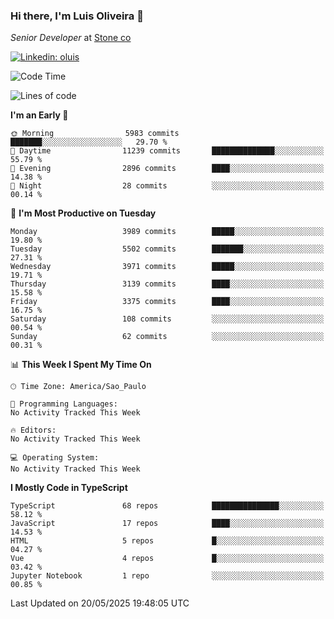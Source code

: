 ### Hi there, I'm Luis Oliveira 👋
*Senior Developer* at [Stone co](https://www.stone.com.br)  

[![Linkedin: oluis](https://img.shields.io/badge/-ooluis-blue?style=flat-square&logo=Linkedin&logoColor=white&link=https://www.linkedin.com/in/ooluis)](https://www.linkedin.com/in/ooluis/)

<!--START_SECTION:waka-->
![Code Time](http://img.shields.io/badge/Code%20Time-4%2C800%20hrs%2047%20mins-blue)

![Lines of code](https://img.shields.io/badge/From%20Hello%20World%20I%27ve%20Written-8.6%20million%20lines%20of%20code-blue)

**I'm an Early 🐤** 

```text
🌞 Morning                5983 commits        ███████░░░░░░░░░░░░░░░░░░   29.70 % 
🌆 Daytime                11239 commits       ██████████████░░░░░░░░░░░   55.79 % 
🌃 Evening                2896 commits        ████░░░░░░░░░░░░░░░░░░░░░   14.38 % 
🌙 Night                  28 commits          ░░░░░░░░░░░░░░░░░░░░░░░░░   00.14 % 
```
📅 **I'm Most Productive on Tuesday** 

```text
Monday                   3989 commits        █████░░░░░░░░░░░░░░░░░░░░   19.80 % 
Tuesday                  5502 commits        ███████░░░░░░░░░░░░░░░░░░   27.31 % 
Wednesday                3971 commits        █████░░░░░░░░░░░░░░░░░░░░   19.71 % 
Thursday                 3139 commits        ████░░░░░░░░░░░░░░░░░░░░░   15.58 % 
Friday                   3375 commits        ████░░░░░░░░░░░░░░░░░░░░░   16.75 % 
Saturday                 108 commits         ░░░░░░░░░░░░░░░░░░░░░░░░░   00.54 % 
Sunday                   62 commits          ░░░░░░░░░░░░░░░░░░░░░░░░░   00.31 % 
```


📊 **This Week I Spent My Time On** 

```text
🕑︎ Time Zone: America/Sao_Paulo

💬 Programming Languages: 
No Activity Tracked This Week

🔥 Editors: 
No Activity Tracked This Week

💻 Operating System: 
No Activity Tracked This Week
```

**I Mostly Code in TypeScript** 

```text
TypeScript               68 repos            ███████████████░░░░░░░░░░   58.12 % 
JavaScript               17 repos            ████░░░░░░░░░░░░░░░░░░░░░   14.53 % 
HTML                     5 repos             █░░░░░░░░░░░░░░░░░░░░░░░░   04.27 % 
Vue                      4 repos             █░░░░░░░░░░░░░░░░░░░░░░░░   03.42 % 
Jupyter Notebook         1 repo              ░░░░░░░░░░░░░░░░░░░░░░░░░   00.85 % 
```




 Last Updated on 20/05/2025 19:48:05 UTC
<!--END_SECTION:waka-->
